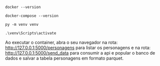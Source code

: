 ```
docker --version

docker-compose --version

py -m venv venv

.\venv\Scripts\activate
```

Ao executar o container, abra o seu navegador na rota: http://127.0.0.1:5000/personagens para listar os personagens
e na rota: http://127.0.0.1:5000/send_data para consumir a api e popular o banco de dados e salvar a tabela personagens em formato parquet.